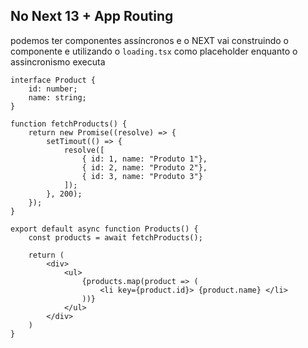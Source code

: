 ## No Next 13 + App Routing

podemos ter componentes assíncronos e o NEXT vai construindo o componente e utilizando o `loading.tsx` como placeholder enquanto o assincronismo executa

```tsx
interface Product {
	id: number;
	name: string;
}

function fetchProducts() {
	return new Promise((resolve) => {
		setTimout(() => {
			resolve([
				{ id: 1, name: "Produto 1"},
				{ id: 2, name: "Produto 2"},
				{ id: 3, name: "Produto 3"}
			]);
		}, 200);
	});
}

export default async function Products() {
	const products = await fetchProducts();

	return (
		<div>
			<ul>
				{products.map(product => (
					<li key={product.id}> {product.name} </li>
				))}
			</ul>
		</div>
	)
}
```